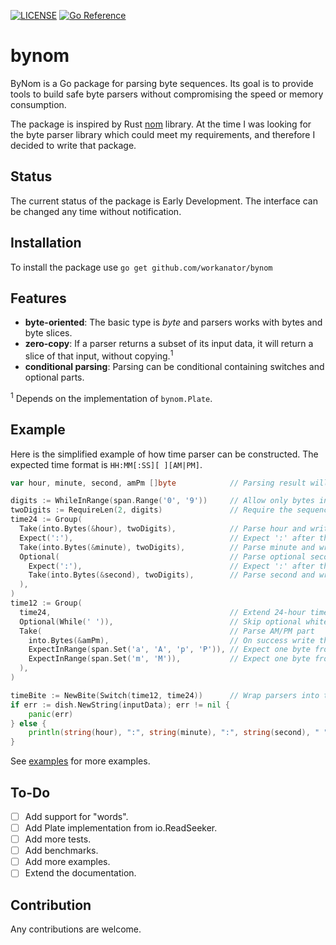 [![LICENSE](https://img.shields.io/badge/license-MIT-blue.svg)](LICENSE)
[![Go Reference](https://pkg.go.dev/badge/github.com/workanator/bynom.svg)](https://pkg.go.dev/github.com/workanator/bynom)

# bynom

ByNom is a Go package for parsing byte sequences.
Its goal is to provide tools to build safe byte parsers without compromising the speed or memory consumption.

The package is inspired by Rust [nom](https://github.com/Geal/nom) library. At the time I was looking
for the byte parser library which could meet my requirements, and therefore I decided to write that package.

## Status

The current status of the package is Early Development. The interface can be changed any time without notification.

## Installation

To install the package use `go get github.com/workanator/bynom`

## Features

* **byte-oriented**: The basic type is _byte_ and parsers works with bytes and byte slices.
* **zero-copy**: If a parser returns a subset of its input data, it will return a slice of that input, without copying.<sup>1</sup>
* **conditional parsing**: Parsing can be conditional containing switches and optional parts.

<sup>1</sup> Depends on the implementation of `bynom.Plate`.

## Example

Here is the simplified example of how time parser can be constructed. The expected time format is `HH:MM[:SS][ ][AM|PM]`.

```go
var hour, minute, second, amPm []byte            // Parsing result will be here

digits := WhileInRange(span.Range('0', '9'))     // Allow only bytes in the range '0'..'9'
twoDigits := RequireLen(2, digits)               // Require the sequence to be 2 bytes in length
time24 := Group(
  Take(into.Bytes(&hour), twoDigits),            // Parse hour and write the result in `hour`
  Expect(':'),                                   // Expect ':' after the hour
  Take(into.Bytes(&minute), twoDigits),          // Parse minute and write the result in `minute`
  Optional(                                      // Parse optional second
    Expect(':'),                                 // Expect ':' after the the minute
    Take(into.Bytes(&second), twoDigits),        // Parse second and write the result in `second`
  ),
)
time12 := Group(
  time24,                                        // Extend 24-hour time parser
  Optional(While(' ')),                          // Skip optional whitespace
  Take(                                          // Parse AM/PM part
    into.Bytes(&amPm),                           // On success write the result in `amPm`
    ExpectInRange(span.Set('a', 'A', 'p', 'P')), // Expect one byte from the set aApP
    ExpectInRange(span.Set('m', 'M')),           // Expect one byte from the set mM
  ),
)

timeBite := NewBite(Switch(time12, time24))      // Wrap parsers into the bynom.Eater.
if err := dish.NewString(inputData); err != nil {
	panic(err)
} else {
	println(string(hour), ":", string(minute), ":", string(second), " ", string(amPn))
}
```

See [examples](examples) for more examples.

## To-Do

* [ ] Add support for "words".
* [ ] Add Plate implementation from io.ReadSeeker.
* [ ] Add more tests.
* [ ] Add benchmarks.
* [ ] Add more examples.
* [ ] Extend the documentation.

## Contribution

Any contributions are welcome.
